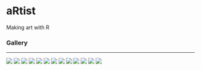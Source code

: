 # aRtist
Making art with R  


### Gallery
---
<div class="row"> 
  <div class="column">
  	<a href="flow"><img src="flow/gallery/blob-20200320_152823.png"></a>
	<a href="flow"><img src="flow/gallery/flow-blueseaweed.png"></a>
	<a href="genuary"><img src="genuary/2021/2021-8/2021-8.png"></a>
  	<a href="portraits"><img src="2020-week08/plots/food-consumption.png"></a>
  	<a href="portraits"><img src="2020-week07/plots/hotels-rooms.png"></a>
  	<a href="portraits"><img src="2020-week03/plots/passwords-bsplines.png"></a>
	<a href="genuary"><img src="genuary/2021/2021-1/2021-1.png"></a>
	<a href="genuary"><img src="genuary/2021/2021-18/2021-18.png"></a>
	<a href="genuary"><img src="genuary/2021/2021-3/2021-3.png"></a>
	<a href="genuary"><img src="genuary/2021/2021-10/2021-10.png"></a>
	<a href="genuary"><img src="genuary/2021/2021-10/2021-10b.png"></a>
	<a href="genuary"><img src="genuary/2021/2021-13/2021-13.png"></a>
	<a href="genuary"><img src="genuary/2021/2021-14/2021-14-328.png"></a>
  </div>
</div>
